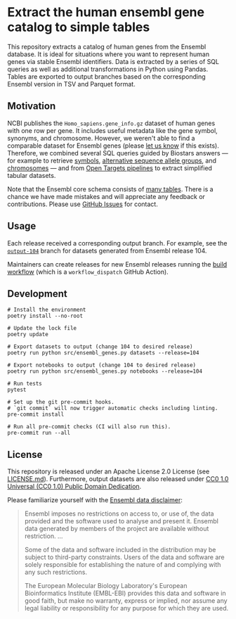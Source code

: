 # Extract the human ensembl gene catalog to simple tables

This repository extracts a catalog of human genes from the Ensembl database.
It is ideal for situations where you want to represent human genes via stable Ensembl identifiers.
Data is extracted by a series of SQL queries as well as additional transformations in Python using Pandas.
Tables are exported to output branches based on the corresponding Ensembl version in TSV and Parquet format.

## Motivation

NCBI publishes the `Homo_sapiens.gene_info.gz` dataset of human genes with one row per gene.
It includes useful metadata like the gene symbol, synonyms, and chromosome.
However, we weren't able to find a comparable dataset for Ensembl genes (please [let us know](https://github.com/related-sciences/ensembl-genes) if this exists).
Therefore, we combined several SQL queries guided by Biostars answers —
for example to retrieve [symbols](https://www.biostars.org/p/14367/#480311), [alternative sequence allele groups](https://www.biostars.org/p/143956/#144112), and [chromosomes](https://www.biostars.org/p/106355/) —
and from [Open Targets pipelines](https://github.com/opentargets/platform-input-support/blob/b5bf58457ae71a7e32d0dae58340ff5f9d30591d/scripts/ensembl/create_genes_dictionary.py#L46-L78) to extract simplified tabular datasets.

Note that the Ensembl core schema consists of [many tables](https://uswest.ensembl.org/info/docs/api/core/core_schema.html).
There is a chance we have made mistakes and will appreciate any feedback or contributions.
Please use [GitHub Issues](https://github.com/related-sciences/ensembl-genes/issues) for contact.

## Usage

Each release received a corresponding output branch.
For example, see the [`output-104`](https://github.com/related-sciences/ensembl-genes/tree/output-104) branch for datasets generated from Ensembl release 104.

Maintainers can create releases for new Ensembl releases running the [build workflow](https://github.com/related-sciences/ensembl-genes/actions/workflows/build.yaml)
(which is a `workflow_dispatch` GitHub Action).

## Development

```shell
# Install the environment
poetry install --no-root

# Update the lock file
poetry update

# Export datasets to output (change 104 to desired release)
poetry run python src/ensembl_genes.py datasets --release=104

# Export notebooks to output (change 104 to desired release)
poetry run python src/ensembl_genes.py notebooks --release=104

# Run tests
pytest

# Set up the git pre-commit hooks.
# `git commit` will now trigger automatic checks including linting.
pre-commit install

# Run all pre-commit checks (CI will also run this).
pre-commit run --all
```

## License

This repository is released under an Apache License 2.0 License (see [LICENSE.md](LICENSE.md)).
Furthermore, output datasets are also released under [CC0 1.0 Universal (CC0 1.0) Public Domain Dedication](https://creativecommons.org/publicdomain/zero/1.0/).

Please familiarize yourself with the [Ensembl data disclaimer](https://m.ensembl.org/info/about/legal/disclaimer.html):

> Ensembl imposes no restrictions on access to, or use of, the data provided and the software used to analyse and present it. Ensembl data generated by members of the project are available without restriction. …
>
> Some of the data and software included in the distribution may be subject to third-party constraints. Users of the data and software are solely responsible for establishing the nature of and complying with any such restrictions.
>
> The European Molecular Biology Laboratory's European Bioinformatics Institute (EMBL-EBI) provides this data and software in good faith, but make no warranty, express or implied, nor assume any legal liability or responsibility for any purpose for which they are used.
